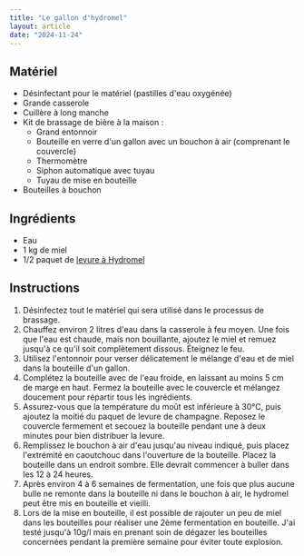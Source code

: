 ```yaml
---
title: "Le gallon d'hydromel"
layout: article
date: "2024-11-24"
---
```


## Matériel

- Désinfectant pour le matériel (pastilles d'eau oxygénée)
- Grande casserole
- Cuillère à long manche
- Kit de brassage de bière à la maison :
    - Grand entonnoir
    - Bouteille en verre d'un gallon avec un bouchon à air (comprenant le couvercle)
    - Thermomètre
    - Siphon automatique avec tuyau
    - Tuyau de mise en bouteille
- Bouteilles à bouchon

## Ingrédients

- Eau
- 1 kg de miel
- 1/2 paquet de [levure à Hydromel](https://www.rolling-beers.fr/fr/mangrove-jack-s/1166-levure-seche-pour-hydromel-m05-10g.html)

## Instructions

1. Désinfectez tout le matériel qui sera utilisé dans le processus de brassage.
2. Chauffez environ 2 litres d'eau dans la casserole à feu moyen. Une fois que l'eau est chaude, mais non bouillante, ajoutez le miel et remuez jusqu'à ce qu'il soit complètement dissous. Éteignez le feu.
3. Utilisez l'entonnoir pour verser délicatement le mélange d'eau et de miel dans la bouteille d'un gallon.
4. Complétez la bouteille avec de l'eau froide, en laissant au moins 5 cm de marge en haut. Fermez la bouteille avec le couvercle et mélangez doucement pour répartir tous les ingrédients.
5. Assurez-vous que la température du moût est inférieure à 30°C, puis ajoutez la moitié du paquet de levure de champagne. Reposez le couvercle fermement et secouez la bouteille pendant une à deux minutes pour bien distribuer la levure.
6. Remplissez le bouchon à air d'eau jusqu'au niveau indiqué, puis placez l'extrémité en caoutchouc dans l'ouverture de la bouteille. Placez la bouteille dans un endroit sombre. Elle devrait commencer à buller dans les 12 à 24 heures.
7. Après environ 4 à 6 semaines de fermentation, une fois que plus aucune bulle ne remonte dans la bouteille ni dans le bouchon à air, le hydromel peut être mis en bouteille et vieilli.
8. Lors de la mise en bouteille, il est possible de rajouter un peu de miel dans les bouteilles pour réaliser une 2ème fermentation en bouteille. J'ai testé jusqu'à 10g/l mais en prenant soin de dégazer les bouteilles concernées pendant la première semaine pour éviter toute explosion.